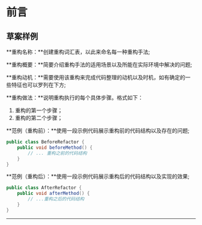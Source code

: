 # 前言

## 草案样例

**重构名称：**创建重构词汇表，以此来命名每一种重构手法;

**重构概要：**简要介绍重构手法的适用场景以及所能在实际环境中解决的问题;

**重构动机：**需要使用该重构来完成代码整理的动机以及时机，如有确定的一些特征也可以罗列在下方;

**重构做法：**说明重构执行的每个具体步骤。格式如下：

1. 重构的第一个步骤；
2. 重构的第二个步骤；

**范例（重构前）：**使用一段示例代码展示重构前的代码结构以及存在的问题;

```java
public class BeforeRefactor {
    public void beforeMethod() {
        // ... 重构之前的代码结构
    }
}
```

**范例（重构后）：**使用一段示例代码展示重构后的代码结构以及实现的效果;

```java
public class AfterRefactor {
    public void afterMethod() {
        // ...重构之后的代码结构
    }
}
```

------

